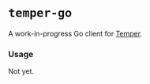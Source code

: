 # `temper-go`

A work-in-progress Go client for [Temper](https://temperhq.com).

### Usage

Not yet.
